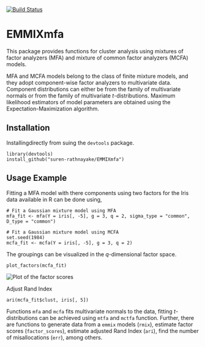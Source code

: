 [![Build Status](https://travis-ci.org/suren-rathnayake/EMMIXmfa.svg?branch=master)](https://travis-ci.org/suren-rathnayake/EMMIXmfa)

# EMMIXmfa

This package provides functions for cluster analysis using
mixtures of factor analyzers (MFA) and mixture of common factor
analyzers (MCFA) models. 

MFA and MCFA models belong to the class of finite mixture models,
and they adopt component-wise factor analyzers to multivariate data. 
Component distributions can either be from the family of multivariate normals
or from the family of multivariate _t_-distributions.
Maximum likelihood estimators of model parameters are obtained using 
the Expectation-Maximization algorithm.  

## Installation

Installingdirectly from suing the `devtools` package.

```
library(devtools)
install_github("suren-rathnayake/EMMIXmfa")
```

## Usage Example

Fitting a MFA model with there components using two factors for the Iris data available in
R can be done using,  
```
# Fit a Gaussian mixture model using MFA
mfa_fit <- mfa(Y = iris[, -5], g = 3, q = 2, sigma_type = "common", D_type = "common")

# Fit a Gaussian mixture model using MCFA
set.seed(1984)
mcfa_fit <- mcfa(Y = iris[, -5], g = 3, q = 2)
```

The groupings can be visualized in the _q_-dimensional factor space.
```
plot_factors(mcfa_fit)
```
![Plot of the factor scores](https://raw.githubusercontent.com/suren-rathnayake/misc/master/iris_mcfa_q2.png)

Adjust Rand Index
```
ari(mcfa_fit$clust, iris[, 5])
```
Functions `mfa` and `mcfa` fits multivariate normals to the data, fitting _t_-distributions can be achieved
using `mtfa` and `mctfa` function. Further, there are functions to generate data from a `emmix`
models (`rmix`), estimate factor scores (`factor_scores`), estimate adjusted Rand Index (`ari`),
find the number of misallocations (`err`), among others.
